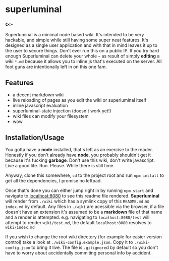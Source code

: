 # superluminal
### `C<-`
Superluminal is a minimal node based wiki. It's intended to be very hackable, and simple while still having some super neat features. It's designed as a single user application and with that in mind leaves it up to the user to secure things. 
Don't ever run this on a public IP. 
If you try hard enough Superluminal can delete your whole `~` as result of simply **editing** a wiki `*.md` because it allows you to inline js that's executed on the server. All foot guns are intentionally left in on this one fam.

## Features
 - a decent markdown wiki
 - live reloading of pages as you edit the wiki or superluminal itself
 - inline javascript evaluation
 - superluminal-state injection (doesn't work yet!)
 - wiki files can modify your filesystem
 - wow

## Installation/Usage
You gotta have a **node** installed, that's left as an exercise to the reader. Honestly if you don't already have **node**, you probably shouldn't get it because it's fucking **garbage**. Don't use this wiki, don't write javascript. Live a good life. Run. Please. While there is still time.

Anyway, clone this somewhere, `cd` to the project root and run `npm install` to get all the dependencies, I promise no leftpad. 
 
Once that's done you can either jump right in by running `npm start` and navigate to [localhost:8080](http://localhost:8080) to see this readme file rendered. **Superluminal** will render from `./wiki` which has a symlink copy of this `README.md` as `index.md` by default. Any files in `./wiki` are acessible via the browser, if a file doesn't have an extension it's assumed to be a **markdown** file of that name and a render is attempted. e.g. navigating to `localhost:8080/test` will attempt to render `wiki/test.md`, the default `localhost:8080` resolves to `wiki/index.md`
 
If you wish to change the root wiki directory (for example for easier version control) take a look at `./wiki-config.example.json`. Copy it to `./wiki-config.json` to bring it live. The file is `.gitignore`d by default so you don't have to worry about accidentally commiting personal info by accident.
